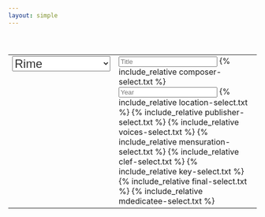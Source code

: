 ```yaml
---
layout: simple
---
```


<style>

.select {
	font-size: 18pt;
	color: #333;
}

</style>


<table style="padding-top:40px; padding-bottom:40px" width="100%">
<tr><td style="width:200px; vertical-align:top">

<select class="genre select">
	<option value="rime">Rime</option>
	<option value="gerusalemme">Gerusalemme</option>
	<option value="aminta">Aminta</option>
	<option value="ecloghe">Ecloghe</option>
	<option value="rinaldo">Rinaldo</option>
	<option value="lagrime">Lagrime</option>
	<option value="torrismondo">Re Torrismondo</option>
	<option value="conquistata">Gerusalemme c.</option>
	<option value="all">all genres</option>
</select>

<br>
<div id="work-count"></div>
</td><td style="vertical-align:top">
<input style="width:200px;" placeholder="Title" id="browse-title" value="" />
{% include_relative composer-select.txt %}
<input style="width:200px;" placeholder="Year" id="browse-year" value="" />
{% include_relative location-select.txt %}
{% include_relative publisher-select.txt %}
<!--
<input style="width:200px;" placeholder="Orig. voices" id="browse-ovoices" value="" />
<input style="width:200px;" placeholder="Extant voices" id="browse-evoices" value="" />
-->
{% include_relative voices-select.txt %}
{% include_relative mensuration-select.txt %}
{% include_relative clef-select.txt %}
{% include_relative key-select.txt %}
{% include_relative final-select.txt %}
{% include_relative mdedicatee-select.txt %}

</td>
</tr>
</table>

<div id="browse-results">

</div>

